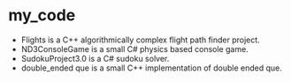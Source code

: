 # my_code
- Flights is a C++ algorithmically complex flight path finder project.
- ND3ConsoleGame is a small C# physics based console game.
- SudokuProject3.0 is a C# sudoku solver.
- double_ended que is a small C++ implementation of double ended que.
